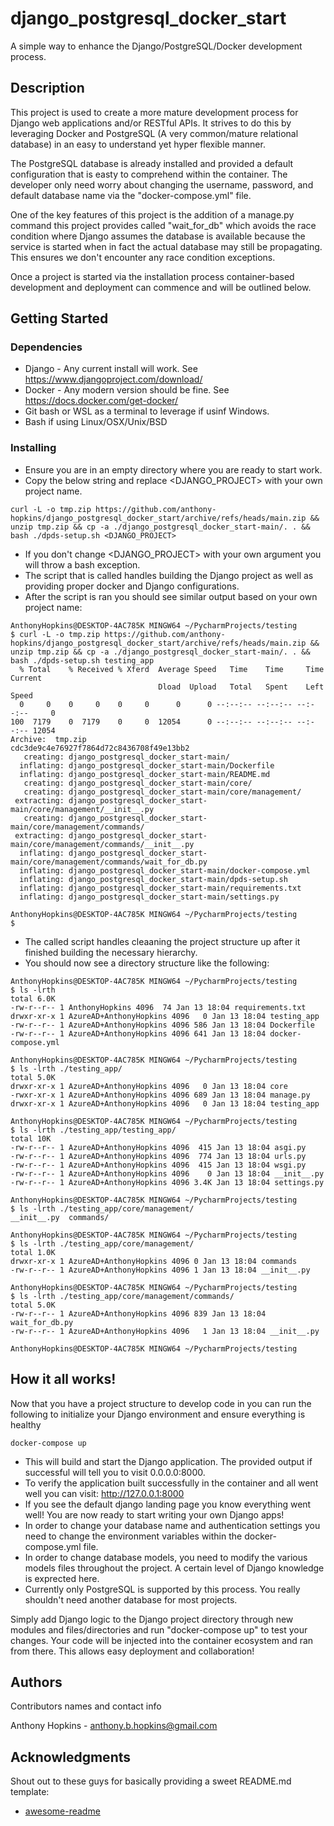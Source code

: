 # django_postgresql_docker_start

A simple way to enhance the Django/PostgreSQL/Docker development process. 

## Description

This project is used to create a more mature development process for Django web applications and/or RESTful APIs. It strives to do this
by leveraging Docker and PostgreSQL (A very common/mature relational database) in an easy to understand yet hyper flexible manner.

The PostgreSQL database is already installed and provided a default configuration that is easty to comprehend within the container. The developer only
need worry about changing the username, password, and default database name via the "docker-compose.yml" file.

One of the key features of this project is the addition of a manage.py command this project provides called "wait_for_db" which avoids
the race condition where Django assumes the database is available because the service is started when in fact the actual database may still be
propagating. This ensures we don't encounter any race condition exceptions.

Once a project is started via the installation process container-based development and deployment can commence and will be outlined below.

## Getting Started

### Dependencies

* Django - Any current install will work. See 
https://www.djangoproject.com/download/
* Docker - Any modern version should be fine. See 
https://docs.docker.com/get-docker/
* Git bash or WSL as a terminal to leverage if usinf Windows. 
* Bash if using Linux/OSX/Unix/BSD

### Installing
* Ensure you are in an empty directory where you are ready to start work.
* Copy the below string and replace <DJANGO_PROJECT> with your own project name.
```
curl -L -o tmp.zip https://github.com/anthony-hopkins/django_postgresql_docker_start/archive/refs/heads/main.zip && unzip tmp.zip && cp -a ./django_postgresql_docker_start-main/. . && bash ./dpds-setup.sh <DJANGO_PROJECT>
```
* If you don't change <DJANGO_PROJECT> with your own argument you will throw a bash exception.
* The script that is called handles building the Django project as well as providing proper docker and Django configurations.
* After the script is ran you should see similar output based on your own project name:
```
AnthonyHopkins@DESKTOP-4AC785K MINGW64 ~/PycharmProjects/testing
$ curl -L -o tmp.zip https://github.com/anthony-hopkins/django_postgresql_docker_start/archive/refs/heads/main.zip && unzip tmp.zip && cp -a ./django_postgresql_docker_start-main/. . && bash ./dpds-setup.sh testing_app
  % Total    % Received % Xferd  Average Speed   Time    Time     Time  Current
                                 Dload  Upload   Total   Spent    Left  Speed  
  0     0    0     0    0     0      0      0 --:--:-- --:--:-- --:--:--     0 
100  7179    0  7179    0     0  12054      0 --:--:-- --:--:-- --:--:-- 12054
Archive:  tmp.zip
cdc3de9c4e76927f7864d72c8436708f49e13bb2                                                  
   creating: django_postgresql_docker_start-main/                                         
  inflating: django_postgresql_docker_start-main/Dockerfile                               
  inflating: django_postgresql_docker_start-main/README.md                                
   creating: django_postgresql_docker_start-main/core/                                    
   creating: django_postgresql_docker_start-main/core/management/                         
 extracting: django_postgresql_docker_start-main/core/management/__init__.py              
   creating: django_postgresql_docker_start-main/core/management/commands/                
 extracting: django_postgresql_docker_start-main/core/management/commands/__init__.py     
  inflating: django_postgresql_docker_start-main/core/management/commands/wait_for_db.py  
  inflating: django_postgresql_docker_start-main/docker-compose.yml                       
  inflating: django_postgresql_docker_start-main/dpds-setup.sh
  inflating: django_postgresql_docker_start-main/requirements.txt
  inflating: django_postgresql_docker_start-main/settings.py

AnthonyHopkins@DESKTOP-4AC785K MINGW64 ~/PycharmProjects/testing
$

```
* The called script handles cleaaning the project structure up after it finished building the necessary hierarchy.
* You should now see a directory structure like the following:
```
AnthonyHopkins@DESKTOP-4AC785K MINGW64 ~/PycharmProjects/testing
$ ls -lrth                                                              
total 6.0K                                                                  
-rw-r--r-- 1 AnthonyHopkins 4096  74 Jan 13 18:04 requirements.txt  
drwxr-xr-x 1 AzureAD+AnthonyHopkins 4096   0 Jan 13 18:04 testing_app       
-rw-r--r-- 1 AzureAD+AnthonyHopkins 4096 586 Jan 13 18:04 Dockerfile        
-rw-r--r-- 1 AzureAD+AnthonyHopkins 4096 641 Jan 13 18:04 docker-compose.yml

AnthonyHopkins@DESKTOP-4AC785K MINGW64 ~/PycharmProjects/testing
$ ls -lrth ./testing_app/                                               
total 5.0K                                                           
drwxr-xr-x 1 AzureAD+AnthonyHopkins 4096   0 Jan 13 18:04 core       
-rwxr-xr-x 1 AzureAD+AnthonyHopkins 4096 689 Jan 13 18:04 manage.py  
drwxr-xr-x 1 AzureAD+AnthonyHopkins 4096   0 Jan 13 18:04 testing_app

AnthonyHopkins@DESKTOP-4AC785K MINGW64 ~/PycharmProjects/testing
$ ls -lrth ./testing_app/testing_app/                                   
total 10K
-rw-r--r-- 1 AzureAD+AnthonyHopkins 4096  415 Jan 13 18:04 asgi.py
-rw-r--r-- 1 AzureAD+AnthonyHopkins 4096  774 Jan 13 18:04 urls.py
-rw-r--r-- 1 AzureAD+AnthonyHopkins 4096  415 Jan 13 18:04 wsgi.py
-rw-r--r-- 1 AzureAD+AnthonyHopkins 4096    0 Jan 13 18:04 __init__.py
-rw-r--r-- 1 AzureAD+AnthonyHopkins 4096 3.4K Jan 13 18:04 settings.py

AnthonyHopkins@DESKTOP-4AC785K MINGW64 ~/PycharmProjects/testing
$ ls -lrth ./testing_app/core/management/
__init__.py  commands/    

AnthonyHopkins@DESKTOP-4AC785K MINGW64 ~/PycharmProjects/testing
$ ls -lrth ./testing_app/core/management/
total 1.0K
drwxr-xr-x 1 AzureAD+AnthonyHopkins 4096 0 Jan 13 18:04 commands
-rw-r--r-- 1 AzureAD+AnthonyHopkins 4096 1 Jan 13 18:04 __init__.py

AnthonyHopkins@DESKTOP-4AC785K MINGW64 ~/PycharmProjects/testing
$ ls -lrth ./testing_app/core/management/commands/
total 5.0K
-rw-r--r-- 1 AzureAD+AnthonyHopkins 4096 839 Jan 13 18:04 wait_for_db.py
-rw-r--r-- 1 AzureAD+AnthonyHopkins 4096   1 Jan 13 18:04 __init__.py

AnthonyHopkins@DESKTOP-4AC785K MINGW64 ~/PycharmProjects/testing

```

## How it all works!
Now that you have a project structure to develop code in you can run the following to initialize your Django environment and ensure everything is healthy
```
docker-compose up
```
* This will build and start the Django application. The provided output if successful will tell you to visit 0.0.0.0:8000.
* To verify the application built successfully in the container and all went well you can visit: http://127.0.0.1:8000
* If you see the default django landing page you know everything went well! You are now ready to start writing your own Django apps!
* In order to change your database name and authentication settings you need to change the environment variables within the docker-compose.yml file.
* In order to change database models, you need to modify the various models files throughout the project. A certain level of Django knowledge is exprected here.
* Currently only PostgreSQL is supported by this process. You really shouldn't need another database for most projects.

Simply add Django logic to the Django project directory through new modules and files/directories and run "docker-compose up" to 
test your changes. Your code will be injected into the container ecosystem and ran from there. This allows easy deployment and collaboration!

## Authors

Contributors names and contact info

Anthony Hopkins - anthony.b.hopkins@gmail.com

## Acknowledgments

Shout out to these guys for basically providing a sweet README.md template:
* [awesome-readme](https://github.com/matiassingers/awesome-readme)
